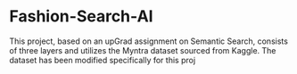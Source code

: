 # Fashion-Search-AI
This project, based on an upGrad assignment on Semantic Search, consists of three layers and utilizes the Myntra dataset sourced from Kaggle. The dataset has been modified specifically for this proj
